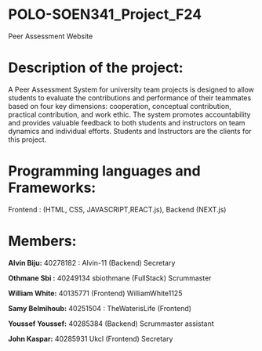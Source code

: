 # POLO-SOEN341_Project_F24
Peer Assessment Website

# Description of the project:
A Peer Assessment System for university team projects is designed to allow students to evaluate the contributions and performance of their teammates based on four key dimensions: cooperation, conceptual contribution, practical contribution, and work ethic. The system promotes accountability and provides valuable feedback to both students and instructors on team dynamics and individual efforts. Students and Instructors are the clients for this project.

# Programming languages and Frameworks:
Frontend : (HTML, CSS, JAVASCRIPT,REACT.js),  Backend (NEXT.js)

# Members:

**Alvin Biju:** 40278182 : Alvin-11   (Backend) Secretary

**Othmane Sbi :** 40249134 sbiothmane (FullStack) Scrummaster

**William White:** 40135771  (Frontend) WilliamWhite1125


**Samy Belmihoub:** 40251504 : TheWaterisLife (Frontend)


**Youssef Youssef:** 40285384  (Backend) Scrummaster assistant


**John Kaspar:** 40285931 Ukcl  (Frontend) Secretary

